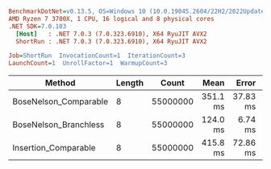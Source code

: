 ``` ini

BenchmarkDotNet=v0.13.5, OS=Windows 10 (10.0.19045.2604/22H2/2022Update)
AMD Ryzen 7 3700X, 1 CPU, 16 logical and 8 physical cores
.NET SDK=7.0.103
  [Host]   : .NET 7.0.3 (7.0.323.6910), X64 RyuJIT AVX2
  ShortRun : .NET 7.0.3 (7.0.323.6910), X64 RyuJIT AVX2

Job=ShortRun  InvocationCount=1  IterationCount=3  
LaunchCount=1  UnrollFactor=1  WarmupCount=3  

```
|                Method | Length |    Count |     Mean |    Error |  StdDev |
|---------------------- |------- |--------- |---------:|---------:|--------:|
| BoseNelson_Comparable |      8 | 55000000 | 351.1 ms | 37.83 ms | 2.07 ms |
| BoseNelson_Branchless |      8 | 55000000 | 124.0 ms |  6.74 ms | 0.37 ms |
|  Insertion_Comparable |      8 | 55000000 | 415.8 ms | 72.86 ms | 3.99 ms |
